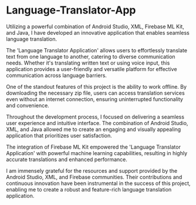 # Language-Translator-App
Utilizing a powerful combination of Android Studio, XML, Firebase ML Kit, and Java, I have developed an innovative application that enables seamless language translation.

The 'Language Translator Application' allows users to effortlessly translate text from one language to another, catering to diverse communication needs. Whether it's translating written text or using voice input, this application provides a user-friendly and versatile platform for effective communication across language barriers.

One of the standout features of this project is the ability to work offline. By downloading the necessary zip file, users can access translation services even without an internet connection, ensuring uninterrupted functionality and convenience.

Throughout the development process, I focused on delivering a seamless user experience and intuitive interface. The combination of Android Studio, XML, and Java allowed me to create an engaging and visually appealing application that prioritizes user satisfaction.

The integration of Firebase ML Kit empowered the 'Language Translator Application' with powerful machine learning capabilities, resulting in highly accurate translations and enhanced performance.

I am immensely grateful for the resources and support provided by the Android Studio, XML, and Firebase communities. Their contributions and continuous innovation have been instrumental in the success of this project, enabling me to create a robust and feature-rich language translation application.
